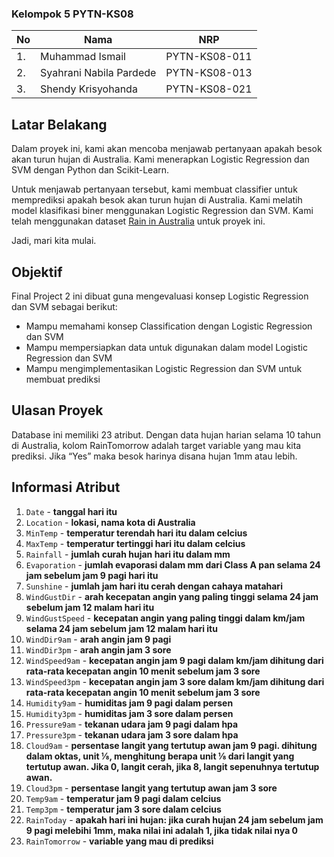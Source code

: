 ### Kelompok 5 PYTN-KS08

| **No** | **Nama** | **NRP** |
| - | - | - |
| 1. | Muhammad Ismail | PYTN-KS08-011 |
| 2. | Syahrani Nabila Pardede | PYTN-KS08-013 |
| 3. | Shendy Krisyohanda | PYTN-KS08-021 |


## Latar Belakang  

Dalam proyek ini, kami akan mencoba menjawab pertanyaan apakah besok akan turun hujan di Australia. Kami menerapkan Logistic Regression dan SVM dengan Python dan Scikit-Learn.  

Untuk menjawab pertanyaan tersebut, kami membuat classifier untuk memprediksi apakah besok akan turun hujan di Australia. Kami melatih model klasifikasi biner menggunakan Logistic Regression dan SVM. Kami telah menggunakan dataset <a href="https://www.kaggle.com/datasets/jsphyg/weather-dataset-rattle-package">Rain in Australia</a> untuk proyek ini.  

Jadi, mari kita mulai.  

## Objektif

Final Project 2 ini dibuat guna mengevaluasi konsep Logistic Regression dan SVM
sebagai berikut:
- Mampu memahami konsep Classification dengan Logistic Regression dan SVM
- Mampu mempersiapkan data untuk digunakan dalam model Logistic Regression
dan SVM
- Mampu mengimplementasikan Logistic Regression dan SVM untuk membuat
prediksi

## Ulasan Proyek

Database ini memiliki 23 atribut. Dengan data hujan harian selama 10 tahun di Australia, kolom RainTomorrow adalah target variable yang mau kita prediksi. Jika “Yes” maka besok harinya disana hujan 1mm atau lebih.

## Informasi Atribut

1. `Date` - **tanggal hari itu**
2. `Location` - **lokasi, nama kota di Australia**
3. `MinTemp` - **temperatur terendah hari itu dalam celcius**
4. `MaxTemp` - **temperatur tertinggi hari itu dalam celcius**
5. `Rainfall` - **jumlah curah hujan hari itu dalam mm**
6. `Evaporation` - **jumlah evaporasi dalam mm dari Class A pan selama 24 jam sebelum jam 9 pagi hari itu**
7. `Sunshine` - **jumlah jam hari itu cerah dengan cahaya matahari**
8. `WindGustDir` - **arah kecepatan angin yang paling tinggi selama 24 jam sebelum jam 12 malam hari itu**
9. `WindGustSpeed` - **kecepatan angin yang paling tinggi dalam km/jam selama 24 jam sebelum jam 12 malam hari itu**
10. `WindDir9am` - **arah angin jam 9 pagi**
11. `WindDir3pm` - **arah angin jam 3 sore**
12. `WindSpeed9am` - **kecepatan angin jam 9 pagi dalam km/jam dihitung dari rata-rata kecepatan angin 10 menit sebelum jam 3 sore**
13. `WindSpeed3pm` - **kecepatan angin jam 3 sore dalam km/jam dihitung dari rata-rata kecepatan angin 10 menit sebelum jam 3 sore**
14. `Humidity9am` - **humiditas jam 9 pagi dalam persen**
15. `Humidity3pm` - **humiditas jam 3 sore dalam persen**
16. `Pressure9am` - **tekanan udara jam 9 pagi dalam hpa**
17. `Pressure3pm` - **tekanan udara jam 3 sore dalam hpa**
18. `Cloud9am` - **persentase langit yang tertutup awan jam 9 pagi. dihitung dalam oktas, unit ⅛, menghitung berapa unit ⅛ dari langit yang tertutup awan. Jika 0, langit cerah, jika 8, langit sepenuhnya tertutup awan.**
19. `Cloud3pm` - **persentase langit yang tertutup awan jam 3 sore**
20. `Temp9am` - **temperatur jam 9 pagi dalam celcius**
21. `Temp3pm` - **temperatur jam 3 sore dalam celcius**
22. `RainToday` - **apakah hari ini hujan: jika curah hujan 24 jam sebelum jam 9 pagi melebihi 1mm, maka nilai ini adalah 1, jika tidak nilai nya 0**
23. `RainTomorrow` - **variable yang mau di prediksi**